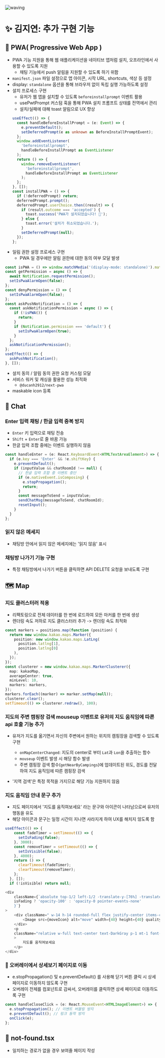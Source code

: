 ![waving](https://capsule-render.vercel.app/api?type=waving&height=200&fontAlignY=40&text=campingping&color=gradient)

# ✨ 김지연: 추가 구현 기능

## 📲 PWA( Progressive Web App )

- PWA 기능 지원을 통해 웹 애플리케이션을 네이티브 앱처럼 설치, 오프라인에서 사용할 수 있도록 지원
  - 채팅 기능에서 push 알림을 지원할 수 있도록 하기 위함
- `manifest.json` 파일 설정으로 앱 아이콘, 시작 URL, shortcuts, 색상 등 설정
- display: `standalone` 옵션을 통해 브라우저 없이 독립 실행 가능하도록 설정
- 설치 프로세스 구현
  - 유저가 웹 앱을 설치할 수 있도록 `beforeinstallprompt` 이벤트 활용
  - usePwtPrompt 커스텀 훅을 통해 PWA 설치 프롬프트 상태를 전역에서 관리
  - 설치/실패에 대해 toast 알림으로 UX 향상
  ```typescript
  useEffect(() => {
    const handleBeforeInstallPrompt = (e: Event) => {
      e.preventDefault();
      setDeferredPrompt(e as unknown as BeforeInstallPromptEvent);
    };
    window.addEventListener(
      'beforeinstallprompt',
      handleBeforeInstallPrompt as EventListener
    );
    return () => {
      window.removeEventListener(
        'beforeinstallprompt',
        handleBeforeInstallPrompt as EventListener
      );
    };
  }, []);
  const installPWA = () => {
    if (!deferredPrompt) return;
    deferredPrompt.prompt();
    deferredPrompt.userChoice.then((result) => {
      if (result.outcome === 'accepted') {
        toast.success('PWA가 설치되었습니다! 🎉');
      } else {
        toast.error('설치가 취소되었습니다.');
      }
      setDeferredPrompt(null);
    });
  };
  ```
- 일림 권한 설정 프로세스 구현
  - PWA 일 경우에만 알림 권한에 대한 동의 여부 모달 발생

```typescript
const isPWA = () => window.matchMedia('(display-mode: standalone)').matches;
const getPermission = async () => {
  await Notification.requestPermission();
  setIsPwaAlarmOpen(false);
};
const denyPermission = () => {
  setIsPwaAlarmOpen(false);
};
const askPushNotification = () => {
  const askNotificationPermission = async () => {
    if (!isPWA()) {
      return;
    }
    if (Notification.permission === 'default') {
      setIsPwaAlarmOpen(true);
    }
  };
  askNotificationPermission();
};
useEffect(() => {
  askPushNotification();
}, []);
```

- 설치 동의 / 알림 동의 권한 요청 커스텀 모달
- 서비스 워커 및 캐싱을 활용한 성능 최적화
  - `@ducanh2912/next-pwa`
- maskable icon 등록

## 💬 Chat

### Enter 입력 채팅 / 한글 입력 중복 방지

- `Enter` 키 입력으로 채팅 전송
- `Shift` + `Enter`로 줄 바꿈 가능
- 한글 입력 조합 중에는 이벤트 실행하지 않음

```typescript
const handleEnter = (e: React.KeyboardEvent<HTMLTextAreaElement>) => {
  if (e.key === 'Enter' && !e.shiftKey) {
    e.preventDefault();
    if (inputValue && chatRoomId !== null) {
      // 한글 입력 조합 중 이벤트 중단
      if (e.nativeEvent.isComposing) {
        e.stopPropagation();
        return;
      }
      const messageToSend = inputValue;
      sendChatMsg(messageToSend, chatRoomId);
      resetInput();
    }
  }
};
```

### 읽지 않은 메세지

- 채팅방 안에서 읽지 않은 메세지에는 '읽지 않음' 표시

### 채팅방 나가기 기능 구현

- 특정 채팅방에서 나가기 버튼을 클릭하면 API DELETE 요청을 보내도록 구현

## 🗺️ Map

### 지도 클러스터러 적용

- 리팩토링으로 전체 데이터를 한 번에 로드하여 모든 마커를 한 번에 생성
- 렌더링 속도 저하로 지도 클러스터러 추가 -> 렌더링 속도 최적화

```typescript
const markers = positions.map(function (position) {
  return new window.kakao.maps.Marker({
    position: new window.kakao.maps.LatLng(
      position.latlng[1],
      position.latlng[0]
    ),
  });
});
const clusterer = new window.kakao.maps.MarkerClusterer({
  map: kakaoMap,
  averageCenter: true,
  minLevel: 10,
  markers: markers,
});
markers.forEach((marker) => marker.setMap(null));
clusterer.clear();
setTimeout(() => clusterer.redraw(), 100);
```

### 지도의 주변 캠핑장 검색 mouseup 이벤트로 유저의 지도 움직임에 따른 api 호출 기능 추가

- 유저가 지도를 옮기면서 자신의 주변에서 원하는 위치의 캠핑장을 검색할 수 있도록 구현

  - `onMapCenterChanged`: 지도의 center로 부터 `Lat`과 `Lon`을 추출하는 함수
  - `mouseup` 이벤트 발생 시 해당 함수 발생
  - 주변 캠핑장 검색 함수(`getNearByCampings`)에 업데이트된 위도, 경도를 전달하여 지도 움직임에 따른 캠핑장 검색

- '지역 검색'은 특정 목적을 가지므로 해당 기능 지원하지 않음

### 지도 움직임 안내 문구 추가

- 지도 페이지에서 '지도를 움직여보세요' 라는 문구와 아이콘이 나타남으로써 유저의 행동을 유도
- 해당 아이콘과 문구는 일정 시간이 지나면 사라지게 하여 UX를 해치지 않도록 함

```typescript
useEffect(() => {
    const fadeTimer = setTimeout(() => {
      setIsFading(false);
    }, 3000);
    const removeTimer = setTimeout(() => {
      setIsVisible(false);
    }, 4000);
    return () => {
      clearTimeout(fadeTimer);
      clearTimeout(removeTimer);
    };
  }, []);
  if (!isVisible) return null;

<div
    className={`absolute top-1/2 left-1/2 -translate-y-[76%] -translate-x-1/2 flex flex-col justify-center items-center z-zMapModal transition-opacity duration-[1500ms] ease-out ${
    isFading ? 'opacity-100' : 'opacity-0 pointer-events-none'
    }`}
>
    <div className=" w-14 h-14 rounded-full flex justify-center items-center bg-white shadow-shadowCustom  ">
        <Image src={moveIcon} alt="move" width={40} height={40} quality={20} />
    </div>
    <p
    className="relative w-full text-center text-DarkGray p-1 mt-1 font-semibold bg-white rounded-xl shadow-shadowCustom"
    >
        지도를 움직여보세요
    </p>
</div>
```

### 🌠 오버레이에서 상세보기 페이지로 이동

- e.stopPropagation() 및 e.preventDefault() 를 사용해 닫기 버튼 클릭 시 상세 페이지로 이동하지 않도록 구현
- 오버레이 전체를 <Link> 컴포넌트로 감싸서, 오버레이를 클릭하면 상세 페이지로 이동하도록 구현

```typescript
const handleCloseClick = (e: React.MouseEvent<HTMLImageElement>) => {
  e.stopPropagation(); // 이벤트 버블링 방지
  e.preventDefault(); // 링크 동작 방지
  onClick(e);
};
```

## 📍 not-found.tsx

- 일치하는 경로가 없을 경우 보여줄 페이지 작성
